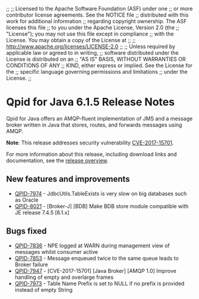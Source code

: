 ;;
;; Licensed to the Apache Software Foundation (ASF) under one
;; or more contributor license agreements.  See the NOTICE file
;; distributed with this work for additional information
;; regarding copyright ownership.  The ASF licenses this file
;; to you under the Apache License, Version 2.0 (the
;; "License"); you may not use this file except in compliance
;; with the License.  You may obtain a copy of the License at
;; 
;;   http://www.apache.org/licenses/LICENSE-2.0
;; 
;; Unless required by applicable law or agreed to in writing,
;; software distributed under the License is distributed on an
;; "AS IS" BASIS, WITHOUT WARRANTIES OR CONDITIONS OF ANY
;; KIND, either express or implied.  See the License for the
;; specific language governing permissions and limitations
;; under the License.
;;

# Qpid for Java 6.1.5 Release Notes

Qpid for Java offers an AMQP-fluent implementation of JMS and a message
broker written in Java that stores, routes, and forwards messages
using AMQP.

**Note**: This release addresses security vulnerability [CVE-2017-15701]({{site_url}}/components/broker-j/security.html).

For more information about this release, including download links and
documentation, see the [release overview](index.html).


## New features and improvements

 - [QPID-7974](https://issues.apache.org/jira/browse/QPID-7974) - JdbcUtils.TableExists is very slow on big databases such as Oracle
 - [QPID-8021](https://issues.apache.org/jira/browse/QPID-8021) - [Broker-J] [BDB] Make BDB store module compatible with JE release 7.4.5   [6.1.x]

## Bugs fixed

 - [QPID-7836](https://issues.apache.org/jira/browse/QPID-7836) - NPE logged at WARN during management view of messages whilst consumer active
 - [QPID-7853](https://issues.apache.org/jira/browse/QPID-7853) - Message enqueued twice to the same queue leads to Broker failure
 - [QPID-7947](https://issues.apache.org/jira/browse/QPID-7947) - [CVE-2017-15701] [Java Broker] [AMQP 1.0] Improve handling of empty and overlarge frames
 - [QPID-7973](https://issues.apache.org/jira/browse/QPID-7973) - Table Name Prefix is set to NULL if no prefix is provided instead of empty String